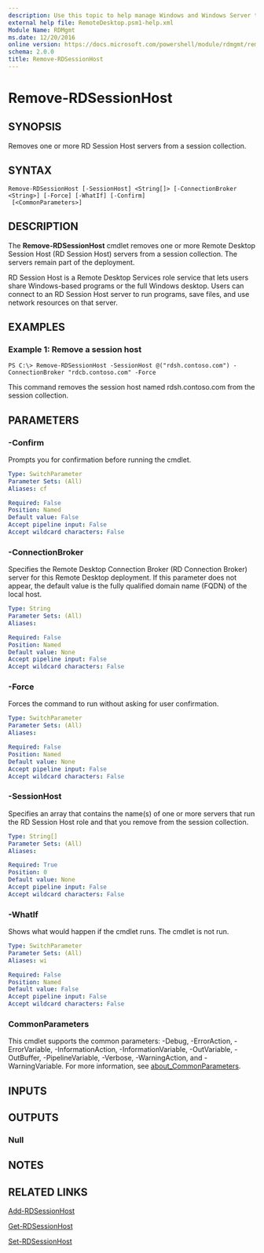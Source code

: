 ```yaml
---
description: Use this topic to help manage Windows and Windows Server technologies with Windows PowerShell.
external help file: RemoteDesktop.psm1-help.xml
Module Name: RDMgmt
ms.date: 12/20/2016
online version: https://docs.microsoft.com/powershell/module/rdmgmt/remove-rdsessionhost?view=windowsserver2022-ps&wt.mc_id=ps-gethelp
schema: 2.0.0
title: Remove-RDSessionHost
---
```


# Remove-RDSessionHost

## SYNOPSIS
Removes one or more RD Session Host servers from a session collection.

## SYNTAX

```
Remove-RDSessionHost [-SessionHost] <String[]> [-ConnectionBroker <String>] [-Force] [-WhatIf] [-Confirm]
 [<CommonParameters>]
```

## DESCRIPTION
The **Remove-RDSessionHost** cmdlet removes one or more Remote Desktop Session Host (RD Session Host) servers from a session collection.
The servers remain part of the deployment.

RD Session Host is a Remote Desktop Services role service that lets users share Windows-based programs or the full Windows desktop.
Users can connect to an RD Session Host server to run programs, save files, and use network resources on that server.

## EXAMPLES

### Example 1: Remove a session host
```
PS C:\> Remove-RDSessionHost -SessionHost @("rdsh.contoso.com") -ConnectionBroker "rdcb.contoso.com" -Force
```

This command removes the session host named rdsh.contoso.com from the session collection.

## PARAMETERS

### -Confirm
Prompts you for confirmation before running the cmdlet.

```yaml
Type: SwitchParameter
Parameter Sets: (All)
Aliases: cf

Required: False
Position: Named
Default value: False
Accept pipeline input: False
Accept wildcard characters: False
```

### -ConnectionBroker
Specifies the Remote Desktop Connection Broker (RD Connection Broker) server for this Remote Desktop deployment.
If this parameter does not appear, the default value is the fully qualified domain name (FQDN) of the local host.

```yaml
Type: String
Parameter Sets: (All)
Aliases:

Required: False
Position: Named
Default value: None
Accept pipeline input: False
Accept wildcard characters: False
```

### -Force
Forces the command to run without asking for user confirmation.

```yaml
Type: SwitchParameter
Parameter Sets: (All)
Aliases:

Required: False
Position: Named
Default value: None
Accept pipeline input: False
Accept wildcard characters: False
```

### -SessionHost
Specifies an array that contains the name(s) of one or more servers that run the RD Session Host role and that you remove from the session collection.

```yaml
Type: String[]
Parameter Sets: (All)
Aliases:

Required: True
Position: 0
Default value: None
Accept pipeline input: False
Accept wildcard characters: False
```

### -WhatIf
Shows what would happen if the cmdlet runs.
The cmdlet is not run.

```yaml
Type: SwitchParameter
Parameter Sets: (All)
Aliases: wi

Required: False
Position: Named
Default value: False
Accept pipeline input: False
Accept wildcard characters: False
```

### CommonParameters
This cmdlet supports the common parameters: -Debug, -ErrorAction, -ErrorVariable, -InformationAction, -InformationVariable, -OutVariable, -OutBuffer, -PipelineVariable, -Verbose, -WarningAction, and -WarningVariable. For more information, see [about_CommonParameters](https://go.microsoft.com/fwlink/?LinkID=113216).

## INPUTS

## OUTPUTS

### Null

## NOTES

## RELATED LINKS

[Add-RDSessionHost](./Add-RDSessionHost.md)

[Get-RDSessionHost](./Get-RDSessionHost.md)

[Set-RDSessionHost](./Set-RDSessionHost.md)

